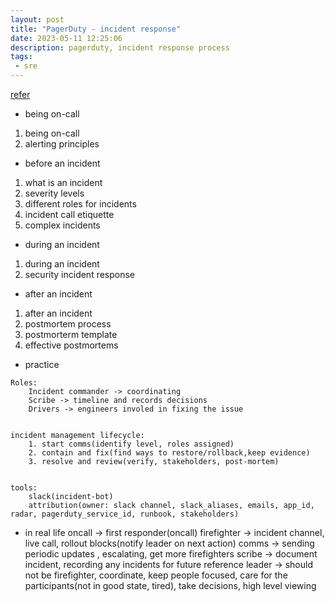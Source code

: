 ```yaml
---
layout: post
title: "PagerDuty - incident response"
date: 2023-05-11 12:25:06
description: pagerduty, incident response process
tags: 
 - sre
---
```

[refer](https://response.pagerduty.com)

- being on-call
1. being on-call
2. alerting principles

- before an incident
1. what is an incident
2. severity levels
3. different roles for incidents
4. incident call etiquette
5. complex incidents

- during an incident
1. during an incident
2. security incident response

- after an incident
1. after an incident
2. postmortem process
3. postmorterm template
4. effective postmortems


- practice
```
Roles:
    Incident commander -> coordinating
    Scribe -> timeline and records decisions
    Drivers -> engineers involed in fixing the issue


incident management lifecycle:
    1. start comms(identify level, roles assigned) 
    2. contain and fix(find ways to restore/rollback,keep evidence) 
    3. resolve and review(verify, stakeholders, post-mortem)


tools:
    slack(incident-bot)
    attribution(owner: slack channel, slack_aliases, emails, app_id, radar, pagerduty_service_id, runbook, stakeholders)
```

- in real life
oncall -> first responder(oncall) 
firefighter -> incident channel, live call, rollout blocks(notify leader on next action)
comms -> sending periodic updates , escalating, get more firefighters
scribe -> document incident, recording any incidents for future reference
leader -> should not be firefighter, coordinate, keep people focused, care for the participants(not in good state, tired), take decisions, high level viewing
